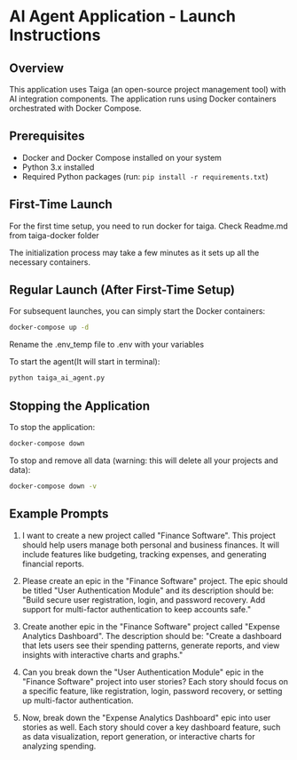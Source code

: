# AI Agent Application - Launch Instructions

## Overview
This application uses Taiga (an open-source project management tool) with AI integration components. The application runs using Docker containers orchestrated with Docker Compose.

## Prerequisites
- Docker and Docker Compose installed on your system
- Python 3.x installed
- Required Python packages (run: `pip install -r requirements.txt`)

## First-Time Launch

For the first time setup, you need to run docker for taiga. Check Readme.md from taiga-docker folder


The initialization process may take a few minutes as it sets up all the necessary containers.

## Regular Launch (After First-Time Setup)

For subsequent launches, you can simply start the Docker containers:

```bash
docker-compose up -d
```
Rename the .env_temp file to .env with your variables

To start the agent(It will start in terminal):

```bash
python taiga_ai_agent.py
```

## Stopping the Application

To stop the application:

```bash
docker-compose down
```

To stop and remove all data (warning: this will delete all your projects and data):

```bash
docker-compose down -v
```

## Example Prompts

1. I want to create a new project called "Finance Software". This project should help users manage both personal and business finances. It will include features like budgeting, tracking expenses, and generating financial reports.

2. Please create an epic in the "Finance Software" project. The epic should be titled "User Authentication Module" and its description should be: "Build secure user registration, login, and password recovery. Add support for multi-factor authentication to keep accounts safe."

3. Create another epic in the "Finance Software" project called "Expense Analytics Dashboard". The description should be: "Create a dashboard that lets users see their spending patterns, generate reports, and view insights with interactive charts and graphs."

4. Can you break down the "User Authentication Module" epic in the "Finance Software" project into user stories? Each story should focus on a specific feature, like registration, login, password recovery, or setting up multi-factor authentication.

5. Now, break down the "Expense Analytics Dashboard" epic into user stories as well. Each story should cover a key dashboard feature, such as data visualization, report generation, or interactive charts for analyzing spending.

